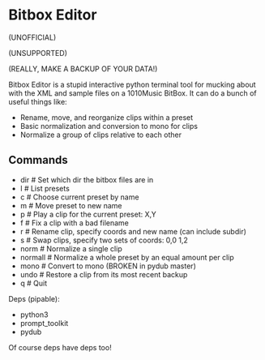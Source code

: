 # Bitbox Editor

(UNOFFICIAL)

(UNSUPPORTED)

(REALLY, MAKE A BACKUP OF YOUR DATA!)

Bitbox Editor is a stupid interactive python terminal tool for mucking about
with the XML and sample files on a 1010Music BitBox.  It can do a bunch of
useful things like:

* Rename, move, and reorganize clips within a preset
* Basic normalization and conversion to mono for clips
* Normalize a group of clips relative to each other

## Commands

* dir     # Set which dir the bitbox files are in
* l       # List presets
* c       # Choose current preset by name
* m       # Move preset to new name
* p       # Play a clip for the current preset: X,Y
* f       # Fix a clip with a bad filename
* r       # Rename clip, specify coords and new name (can include subdir)
* s       # Swap clips, specify two sets of coords: 0,0 1,2
* norm    # Normalize a single clip
* normall # Normalize a whole preset by an equal amount per clip
* mono    # Convert to mono (BROKEN in pydub master)
* undo    # Restore a clip from its most recent backup
* q       # Quit


Deps (pipable):

* python3
* prompt_toolkit
* pydub

Of course deps have deps too!
